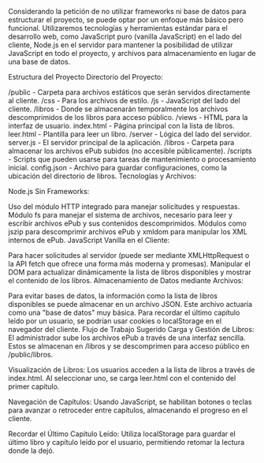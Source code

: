 Considerando la petición de no utilizar frameworks ni base de datos para estructurar el proyecto, se puede optar por un enfoque más básico pero funcional. Utilizaremos tecnologías y herramientas estándar para el desarrollo web, como JavaScript puro (vanilla JavaScript) en el lado del cliente, Node.js en el servidor para mantener la posibilidad de utilizar JavaScript en todo el proyecto, y archivos para almacenamiento en lugar de una base de datos.

Estructura del Proyecto
Directorio del Proyecto:

/public - Carpeta para archivos estáticos que serán servidos directamente al cliente.
/css - Para los archivos de estilo.
/js - JavaScript del lado del cliente.
/libros - Donde se almacenarán temporalmente los archivos descomprimidos de los libros para acceso público.
/views - HTML para la interfaz de usuario.
index.html - Página principal con la lista de libros.
leer.html - Plantilla para leer un libro.
/server - Lógica del lado del servidor.
server.js - El servidor principal de la aplicación.
/libros - Carpeta para almacenar los archivos ePub subidos (no accesible públicamente).
/scripts - Scripts que pueden usarse para tareas de mantenimiento o procesamiento inicial.
config.json - Archivo para guardar configuraciones, como la ubicación del directorio de libros.
Tecnologías y Archivos:

Node.js Sin Frameworks:

Uso del módulo HTTP integrado para manejar solicitudes y respuestas.
Módulo fs para manejar el sistema de archivos, necesario para leer y escribir archivos ePub y sus contenidos descomprimidos.
Módulos como jszip para descomprimir archivos ePub y xmldom para manipular los XML internos de ePub.
JavaScript Vanilla en el Cliente:

Para hacer solicitudes al servidor (puede ser mediante XMLHttpRequest o la API fetch que ofrece una forma más moderna y promesas).
Manipular el DOM para actualizar dinámicamente la lista de libros disponibles y mostrar el contenido de los libros.
Almacenamiento de Datos mediante Archivos:

Para evitar bases de datos, la información como la lista de libros disponibles se puede almacenar en un archivo JSON. Este archivo actuaría como una "base de datos" muy básica.
Para recordar el último capítulo leído por un usuario, se podrían usar cookies o localStorage en el navegador del cliente.
Flujo de Trabajo Sugerido
Carga y Gestión de Libros: El administrador sube los archivos ePub a través de una interfaz sencilla. Estos se almacenan en /libros y se descomprimen para acceso público en /public/libros.

Visualización de Libros: Los usuarios acceden a la lista de libros a través de index.html. Al seleccionar uno, se carga leer.html con el contenido del primer capítulo.

Navegación de Capítulos: Usando JavaScript, se habilitan botones o teclas para avanzar o retroceder entre capítulos, almacenando el progreso en el cliente.

Recordar el Último Capítulo Leído: Utiliza localStorage para guardar el último libro y capítulo leído por el usuario, permitiendo retomar la lectura donde la dejó.